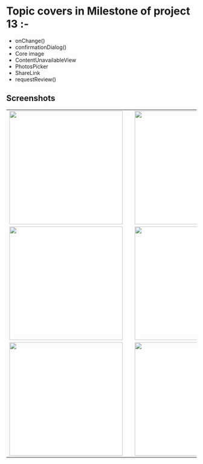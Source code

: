 # Topic covers in Milestone of project 13 :-

- onChange()
- confirmationDialog() 
- Core image
- ContentUnavailableView
- PhotosPicker
- ShareLink
- requestReview()


## Screenshots
<table align="center">
  <tr>
    <td><img src="ScreenShots/IMG_2934.PNG" width="300"></td>
    <td style="width: 50px;"></td>
    <td><img src="ScreenShots/IMG_2935.PNG" width="300"></td>
  </tr>
   <tr>
    <td><img src="ScreenShots/IMG_2936.PNG" width="300"></td>
    <td style="width: 50px;"></td>
    <td><img src="ScreenShots/IMG_2937.PNG" width="300"></td>
  </tr>
    <tr>
    <td><img src="ScreenShots/IMG_2938.PNG" width="300"></td>
    <td style="width: 50px;"></td>
    <td><img src="ScreenShots/IMG_2939.PNG" width="300"></td>
  </tr>
  
</table>
